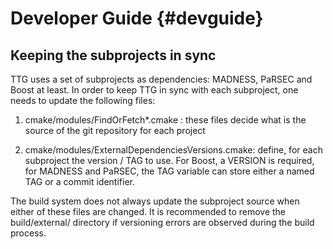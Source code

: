 # Developer Guide {#devguide}

## Keeping the subprojects in sync

TTG uses a set of subprojects as dependencies: MADNESS, PaRSEC and
Boost at least. In order to keep TTG in sync with each subproject, one
needs to update the following files:

1. cmake/modules/FindOrFetch*.cmake : these files decide what is the
source of the git repository for each project

2. cmake/modules/ExternalDependenciesVersions.cmake: define, for
each subproject the version / TAG to use. For Boost, a VERSION is
required, for MADNESS and PaRSEC, the TAG variable can store either
a named TAG or a commit identifier.

The build system does not always update the subproject source when
either of these files are changed. It is recommended to remove the
build/external/ directory if versioning errors are observed during the
build process.


